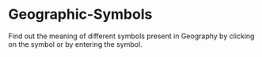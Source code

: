 # Geographic-Symbols
Find out the meaning of different symbols present in Geography by clicking on the symbol or by entering the symbol.
